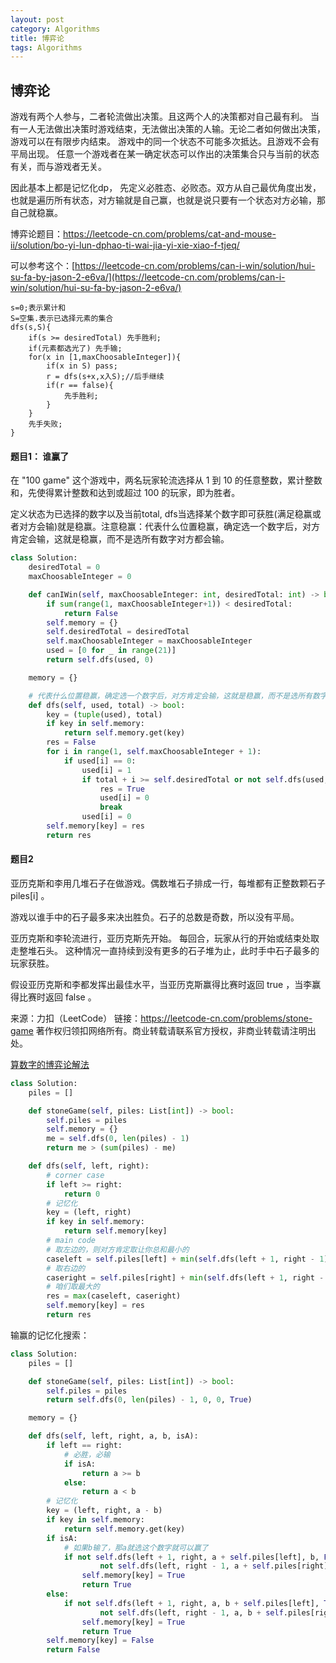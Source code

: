 ```yaml
---
layout: post
category: Algorithms
title: 博弈论
tags: Algorithms
---
```


## 博弈论

游戏有两个人参与，二者轮流做出决策。且这两个人的决策都对自己最有利。
当有一人无法做出决策时游戏结束，无法做出决策的人输。无论二者如何做出决策，游戏可以在有限步内结束。
游戏中的同一个状态不可能多次抵达。且游戏不会有平局出现。
任意一个游戏者在某一确定状态可以作出的决策集合只与当前的状态有关，而与游戏者无关。



因此基本上都是记忆化dp， 先定义必胜态、必败态。双方从自己最优角度出发，也就是遍历所有状态，对方输就是自己赢，也就是说只要有一个状态对方必输，那自己就稳赢。

博弈论题目：https://leetcode-cn.com/problems/cat-and-mouse-ii/solution/bo-yi-lun-dphao-ti-wai-jia-yi-xie-xiao-f-tjeq/

可以参考这个：[https://leetcode-cn.com/problems/can-i-win/solution/hui-su-fa-by-jason-2-e6va/](https://leetcode-cn.com/problems/can-i-win/solution/hui-su-fa-by-jason-2-e6va/)



```
s=0;表示累计和
S=空集.表示已选择元素的集合
dfs(s,S){
    if(s >= desiredTotal) 先手胜利;
    if(元素都选光了) 先手输;
    for(x in [1,maxChoosableInteger]){
        if(x in S) pass;
        r = dfs(s+x,x入S);//后手继续
        if(r == false){
            先手胜利;
        }
    }
    先手失败;
}

```



#### 题目1： 谁赢了

在 "100 game" 这个游戏中，两名玩家轮流选择从 1 到 10 的任意整数，累计整数和，先使得累计整数和达到或超过 100 的玩家，即为胜者。

定义状态为已选择的数字以及当前total, dfs当选择某个数字即可获胜(满足稳赢或者对方会输)就是稳赢。注意稳赢：代表什么位置稳赢，确定选一个数字后，对方肯定会输，这就是稳赢，而不是选所有数字对方都会输。



```python
class Solution:
    desiredTotal = 0
    maxChoosableInteger = 0

    def canIWin(self, maxChoosableInteger: int, desiredTotal: int) -> bool:
        if sum(range(1, maxChoosableInteger+1)) < desiredTotal:
            return False
        self.memory = {}
        self.desiredTotal = desiredTotal
        self.maxChoosableInteger = maxChoosableInteger
        used = [0 for _ in range(21)]
        return self.dfs(used, 0)

    memory = {}

    # 代表什么位置稳赢，确定选一个数字后，对方肯定会输，这就是稳赢，而不是选所有数字对方都会输。
    def dfs(self, used, total) -> bool:
        key = (tuple(used), total)
        if key in self.memory:
            return self.memory.get(key)
        res = False
        for i in range(1, self.maxChoosableInteger + 1):
            if used[i] == 0:
                used[i] = 1
                if total + i >= self.desiredTotal or not self.dfs(used, total + i):
                    res = True
                    used[i] = 0
                    break
                used[i] = 0
        self.memory[key] = res
        return res
```

#### 题目2 

亚历克斯和李用几堆石子在做游戏。偶数堆石子排成一行，每堆都有正整数颗石子 piles[i] 。

游戏以谁手中的石子最多来决出胜负。石子的总数是奇数，所以没有平局。

亚历克斯和李轮流进行，亚历克斯先开始。 每回合，玩家从行的开始或结束处取走整堆石头。 这种情况一直持续到没有更多的石子堆为止，此时手中石子最多的玩家获胜。

假设亚历克斯和李都发挥出最佳水平，当亚历克斯赢得比赛时返回 true ，当李赢得比赛时返回 false 。

来源：力扣（LeetCode）
链接：https://leetcode-cn.com/problems/stone-game
著作权归领扣网络所有。商业转载请联系官方授权，非商业转载请注明出处。

[算数字的博弈论解法](https://leetcode-cn.com/problems/stone-game/solution/python-minimax-ji-yi-hua-sou-suo-by-alienjiren-2/)

```python
class Solution:
    piles = []

    def stoneGame(self, piles: List[int]) -> bool:
        self.piles = piles
        self.memory = {}
        me = self.dfs(0, len(piles) - 1)
        return me > (sum(piles) - me)

    def dfs(self, left, right):
        # corner case
        if left >= right:
            return 0
        # 记忆化
        key = (left, right)
        if key in self.memory:
            return self.memory[key]
        # main code
        # 取左边的，则对方肯定取让你总和最小的
        caseleft = self.piles[left] + min(self.dfs(left + 1, right - 1), self.dfs(left + 2, right))
        # 取右边的
        caseright = self.piles[right] + min(self.dfs(left + 1, right - 1), self.dfs(left, right - 2))
        # 咱们取最大的
        res = max(caseleft, caseright)
        self.memory[key] = res
        return res

```

输赢的记忆化搜索：

```python
class Solution:
    piles = []

    def stoneGame(self, piles: List[int]) -> bool:
        self.piles = piles
        return self.dfs(0, len(piles) - 1, 0, 0, True)

    memory = {}

    def dfs(self, left, right, a, b, isA):
        if left == right:
            # 必胜，必输
            if isA:
                return a >= b
            else:
                return a < b
        # 记忆化
        key = (left, right, a - b)
        if key in self.memory:
            return self.memory.get(key)
        if isA:
            # 如果b输了，那a就选这个数字就可以赢了
            if not self.dfs(left + 1, right, a + self.piles[left], b, False) or \
                    not self.dfs(left, right - 1, a + self.piles[right], b, False):
                self.memory[key] = True
                return True
        else:
            if not self.dfs(left + 1, right, a, b + self.piles[left], True) or \
                    not self.dfs(left, right - 1, a, b + self.piles[right], True):
                self.memory[key] = True
                return True
        self.memory[key] = False
        return False
```

